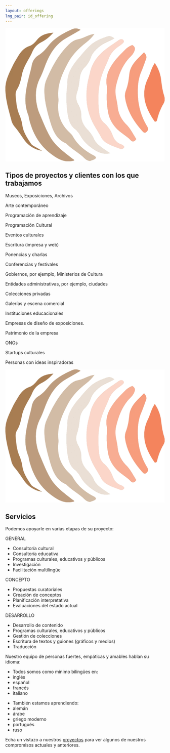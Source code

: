 ```yaml
---
layout: offerings
lng_pair: id_offering
---
```

<script src="https://kit.fontawesome.com/9293cabefc.js" crossorigin="anonymous"></script>
<div class="row">
    <div>
        <div class="position-relative padding-container even-background">
            <div>
                <div class="photoTitle">
                    <img class="imgTitles" src="/assets/img/default/logo.webp" alt="Logo image" />
                    <h2 class="title2">Tipos de proyectos y clientes con los que trabajamos</h2>
                </div>
                <div class="offlist">
                    <p><i class="fa-solid fa-building-columns"></i>Museos, Exposiciones, Archivos</p>
                    <p><i class="fa-solid fa-palette"></i>Arte contemporáneo</p>
                    <p><i class="fa-solid fa-pen"></i>Programación de aprendizaje</p>
                    <p><i class="fa-solid fa-gear"></i>Programación Cultural</p>
                    <p><i class="fa-solid fa-masks-theater"></i>Eventos culturales</p>
                    <p><i class="fa-solid fa-pen-nib"></i>Escritura (impresa y web)</p>
                    <p><i class="fa-solid fa-comments"></i>Ponencias y charlas</p>
                    <p><i class="fa-solid fa-users"></i>Conferencias y festivales</p>
                    <p><i class="fa-solid fa-building"></i>Gobiernos, por ejemplo, Ministerios de Cultura</p>
                    <p><i class="fa-solid fa-city"></i>Entidades administrativas, por ejemplo, ciudades</p>
                    <p><i class="fa-solid fa-paintbrush"></i>Colecciones privadas</p>
                    <p><i class="fa-solid fa-handshake"></i>Galerías y escena comercial</p>
                    <p><i class="fa-solid fa-school"></i>Instituciones educacionales</p>
                    <p><i class="fa-solid fa-list-check"></i>Empresas de diseño de exposiciones.</p>
                    <p><i class="fa-solid fa-sitemap"></i>Patrimonio de la empresa </p>
                    <p><i class="fa-solid fa-building-ngo"></i>ONGs</p>
                    <p><i class="fa-solid fa-rocket"></i>Startups culturales</p>
                    <p><i class="fa-solid fa-lightbulb"></i>Personas con ideas inspiradoras</p>
                </div>
            </div>
            <div id="services">
                <div class="photoTitle">
                    <img class="imgTitles" src="/assets/img/default/logo.webp" alt="Logo image" />
                    <h2 class="title2">Servicios</h2>
                </div>
                <p>Podemos apoyarle en varias etapas de su proyecto:</p>
                <div id="offering-services" class="companiesProjectsContainer">
                    <div>
                        <p>GENERAL</p>
                        <ul>
                            <li>Consultoría cultural</li>
                            <li>Consultoría educativa</li>
                            <li>Programas culturales, educativos y públicos</li>
                            <li>Investigación</li>
                            <li>Facilitación multilingüe</li>
                        </ul>
                    </div>
                    <div>
                        <p>CONCEPTO</p>
                        <ul>
                            <li>Propuestas curatoriales</li>
                            <li>Creación de conceptos</li>
                            <li>Planificación interpretativa</li>
                            <li>Evaluaciones del estado actual</li>
                        </ul>
                    </div>
                    <div>
                        <p>DESARROLLO</p>
                        <ul>
                            <li>Desarrollo de contenido</li>
                            <li>Programas culturales, educativos y públicos</li>
                            <li>Gestión de colecciones</li>
                            <li>Escritura de textos y guiones (gráficos y medios)</li>
                            <li>Traducción</li>
                        </ul>
                    </div>
                </div>
                <p>Nuestro equipo de personas fuertes, empáticas y amables hablan su idioma:</p>
                <div class="companiesProjectsContainer">
                        <ul class="sub-item">
                            <li>Todos somos como mínimo bilingües en:</li>
                            <li>inglés</li>
                            <li>español</li>
                            <li>francés</li>
                            <li>italiano</li>
                        </ul>
                        <ul class="sub-item">
                            <li>También estamos aprendiendo:</li>
                            <li>alemán</li>
                            <li>árabe</li>
                            <li>griego moderno</li>
                            <li>portugués</li>
                            <li>ruso</li>
                        </ul>
                </div>
                <p>Echa un vistazo a nuestros <a class="link" href="projects.html">proyectos</a> para ver algunos de nuestros compromisos actuales y anteriores.</p>
            </div>
         </div>
    </div> 
</div>